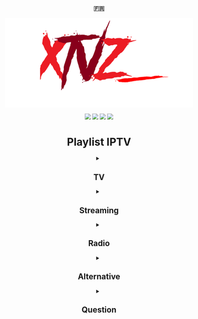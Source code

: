 <div align="center">
  <h3>🇫🇷</h3>
  <a href="https://github.com/LeBazarDeBryan/XTVZ_/"><img src="Images/Logo.png" /></a>
  
  <a href="https://github.com/LeBazarDeBryan/XTVZ_/stargazers"><img src="https://img.shields.io/github/stars/LeBazarDeBryan/XTVZ_?color=ff0000&style=for-the-badge&label=%C3%89toile" /></a>
  <a href="https://github.com/LeBazarDeBryan/XTVZ_/forks"><img src="https://img.shields.io/github/forks/LeBazarDeBryan/XTVZ_?color=ff0000&style=for-the-badge&label=Fork" /></a>
  <a href="https://github.com/LeBazarDeBryan/XTVZ_/watchers"><img src="https://img.shields.io/github/watchers/LeBazarDeBryan/XTVZ_?color=ff0000&style=for-the-badge&label=Watchers" /></a>
  <a href="https://github.com/LeBazarDeBryan/XTVZ_/issues"><img src="https://img.shields.io/github/issues/LeBazarDeBryan/XTVZ_?color=ff0000&style=for-the-badge&label=Issues" /></a>

<h1>Playlist IPTV</h1>


<details>
<summary><h2>TV</h2></summary>
  <p>
    <a href="IPTV/TNT.m3u?raw=true"><img height="100" width="100" src="Images/TNT.png" /></a><a href="https://xmltvfr.fr/xmltv/xmltv_tnt.xml"><img height="100" width="100" src="Images/XMLTV.png" /></a>
    <p>Chaînes qu'on retrouve la plupart du temps sur Internet mais plus souvent par satelite
  </p>
</details>

<details>
<summary><h2>Streaming</h2></summary>
  <a href="IPTV/Streaming.m3u?raw=true"><img height="100" width="100" src="Images/XTVZ_.png" /></a><a href="https://xmltvfr.fr/xmltv/xmltv.xml"><img height="100" width="100" src="Images/XMLTV.png" /></a>
  
  <a href="https://github.com/iptv-org/iptv/blob/master/streams/fr.m3u?raw=true"><img height="100" width="100" src="Images/iptv-org.png" /></a><a href="https://xmltvfr.fr/xmltv/xmltv_fr.xml"><img height="100" width="100" src="Images/XMLTV.png" /></a>
  
  <a href="http://v.ktv.zone/l.m3u"><img height="100" width="100" src="Images/K-Net.png" /></a><a href="https://api-tv.k-sys.ch/m3u8"><img height="100" width="100" src="Images/K-Net%20API.png" /></a><a href="http://v.ktv.zone/x.xml"><img height="100" width="100" src="Images/XMLTV.png" /></a>
  
  <a href="IPTV/ALL.m3u?raw=true"><img height="100" width="100" src="Images/All.png" /></a><a href="https://xmltvfr.fr/xmltv/xmltv.xml"><img height="100" width="100" src="Images/XMLTV.png" /></a>
  
  <a href="https://i.mjh.nz/PlutoTV/fr.m3u8"><img height="100" width="100" src="Images/Pluto%20TV.png" /></a><a href="https://i.mjh.nz/PlutoTV/fr.xml"><img height="100" width="100" src="Images/XMLTV.png" /></a>

  <a href="https://i.mjh.nz/SamsungTVPlus/fr.m3u8"><img height="100" width="100" src="Images/Samsung%20TV%20Plus.png?raw=true" /></a><a href="https://i.mjh.nz/SamsungTVPlus/fr.xml"><img height="100" width="100" src="Images/XMLTV.png" /></a>

  <a href="https://github.com/iptv-org/iptv/blob/master/streams/fr_euronews.m3u?raw=true"><img height="100" width="100" src="Images/euronews.png" /></a><a href="https://xmltvfr.fr/xmltv/xmltv.xml"><img height="100" width="100" src="Images/XMLTV.png" /></a>

  <a href="https://github.com/iptv-org/iptv/blob/master/streams/fr_rakuten.m3u?raw=true"><img height="100" width="100" src="Images/Rakuten.png" /></a><a href="https://xmltvfr.fr/xmltv/xmltv_fr.xml"><img height="100" width="100" src="Images/XMLTV.png" /></a>

  <a href="https://github.com/iptv-org/iptv/blob/master/streams/fr_fashiontv.m3u?raw=true"><img height="100" width="100" src="Images/Fashion%20TV.png" /></a><a href="https://xmltvfr.fr/xmltv/xmltv.xml"><img height="100" width="100" src="Images/XMLTV.png" /></a>

  <a href="https://github.com/iptv-org/iptv/blob/master/streams/fr_france24.m3u?raw=true"><img height="100" width="100" src="Images/France%2024.png" /></a><a href="https://xmltvfr.fr/xmltv/xmltv.xml"><img height="100" width="100" src="Images/XMLTV.png" /></a>

  <a href="https://github.com/iptv-org/iptv/blob/master/streams/fr_groupecanalplus.m3u?raw=true"><img height="100" width="100" src="Images/Groupe%20Canal+.png" /></a><a href="https://xmltvfr.fr/xmltv/xmltv_fr.xml"><img height="100" width="100" src="Images/XMLTV.png" /></a>

  <a href="https://github.com/iptv-org/iptv/blob/master/streams/fr_groupem6.m3u?raw=true"><img height="100" width="100" src="Images/Groupe%20M6.png" /></a><a href="https://xmltvfr.fr/xmltv/xmltv_fr.xml"><img height="100" width="100" src="Images/XMLTV.png" /></a>

  <a href="https://github.com/iptv-org/iptv/blob/master/streams/fr_persiana.m3u?raw=true"><img height="100" width="100" src="Images/Groupe%20Persiana.png" /></a><a href="https://xmltvfr.fr/xmltv/xmltv.xml"><img height="100" width="100" src="Images/XMLTV.png" /></a>

  <a href="IPTV/Stream4free.m3u?raw=true"><img height="100" width="100" src="Images/Stream4free.png" /></a><a href="https://xmltvfr.fr/xmltv/xmltv.xml"><img height="100" width="100" src="Images/XMLTV.png" /></a>

<p> Chaînes qu'on retrouve sur des sites de streaming ou autre </p>
</details>

<details>
<summary><h2>Radio</h2></summary>

  <a href="IPTV/Radio.m3u?raw=true"><img height="100" width="100" src="Images/Radio.png" /></a>

<p> Station Radio qu'on peut trouver en ligne, FM ou MHz </p>
</details>

<details>
<summary><h2>Alternative</h2></summary>

| Playlist | Alternative | Source |
|----------|-------------|--------|
| <a href="IPTV/TNT.m3u?raw=true">TNT</a> | <a href="https://www.6play.fr/">6play</a>, <a href="https://www.france.tv/">France TV</a>, <a href="https://www.tf1.fr/">MYTF1</a>, <a href="https://www.molotov.tv/">Molotov</a> | Site Officiel |
| <a href="https://i.mjh.nz/PlutoTV/fr.m3u8">Pluto TV</a> | <a href="https://pluto.tv/">Pluto TV</a> | Site Officiel |
| <a href="https://i.mjh.nz/SamsungTVPlus/fr.m3u8">Samsung TV Plus</a> | <a href="https://www.samsung.com/fr/smart-tv/samsung-tv-plus/">Samsung TV Plus</a> | Site Officiel |
| <a href="https://github.com/iptv-org/iptv/blob/master/streams/fr_euronews.m3u?raw=tru">euronews</a> | <a href="https://www.youtube.com/@euronews/channels">euronews</a> | YouTube |
| <a href="https://github.com/iptv-org/iptv/blob/master/streams/fr_rakuten.m3u?raw=true">Rakuten</a> | <a href="https://www.rakuten.tv/">Rakuten TV</a> | Site Officiel |
| <a href="https://github.com/iptv-org/iptv/blob/master/streams/fr_fashiontv.m3u?raw=true">FashionTV</a> | <a href="https://fashiontv.com/">FashionTV+</a> | Site Officiel |
| <a href="https://github.com/iptv-org/iptv/blob/master/streams/fr_france24.m3u?raw=true">France 24</a> | <a href="https://www.youtube.com/@FRANCE24/channels">France 24</a> | YouTube |
| <a href="https://github.com/iptv-org/iptv/blob/master/streams/fr_groupecanalplus.m3u?raw=true">Canal+</a> | <a href="https://www.canalplus.com/live/">Canal+</a> | Site Officiel |
| <a href="https://github.com/iptv-org/iptv/blob/master/streams/fr_groupem6.m3u?raw=true">M6</a> | <a href="https://www.6play.fr/">6play</a> | Site Officiel |
| <a href="https://github.com/iptv-org/iptv/blob/master/streams/fr_persiana.m3u?raw=true">Persiana</a> | <a href="https://persianagroup.tv/">Persiana Media Group</a> | Site Officiel |
| <a href="IPTV/Stream4free.m3u?raw=true">Stream4free</a> | <a href="https://www.stream4free.live/">Stream4free</a> | Site Officiel |


<p>Si les playlists que vous utilisé ne marche pas voici des alternative pour les remplacer</p>
</details>

<details>
<summary><h2>Question</h2></summary>
<h3>C'est quoi <a href="IPTV/ALL.m3u">ALL</a> ?</h3>
<p><a href="IPTV/ALL.m3u">ALL</a> est une playlist de toute les chaînes gratuite et payante.</a></p>
</details>
</div>
